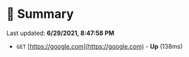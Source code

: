 # 📖 Summary
Last updated: **6/29/2021, 8:47:58 PM**

- `GET` [https://google.com](https://google.com) - **Up** (138ms)
